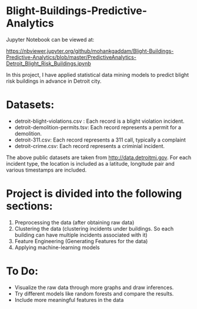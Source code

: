 # Blight-Buildings-Predictive-Analytics

Jupyter Notebook can be viewed at:

https://nbviewer.jupyter.org/github/mohankgaddam/Blight-Buildings-Predictive-Analytics/blob/master/PredictiveAnalytics-Detroit_Blight_Risk_Buildings.ipynb

In this project, I have applied statistical data mining models to predict blight risk buildings in advance in Detroit city.

Datasets:
========
- detroit-blight-violations.csv : Each record is a blight violation incident. 
- detroit-demolition-permits.tsv: Each record represents a permit for a demolition. 
- detroit-311.csv: Each record represents a 311 call, typically a complaint 
- detroit-crime.csv: Each record represents a criminial incident.

The above public datasets are taken from http://data.detroitmi.gov. For each incident type, the location is included as a latitude,
longitude pair and various timestamps are included.

Project is divided into the following sections:
==========================================
1) Preprocessing the data (after obtaining raw data)
2) Clustering the data (clustering incidents under buildings. So each building can have multiple incidents associated with it)
3) Feature Engineering (Generating Features for the data)
4) Applying machine-learning models

To Do:
=====
- Visualize the raw data through more graphs and draw inferences. 
- Try different models like random forests and compare the results. 
- Include more meaningful features in the data
